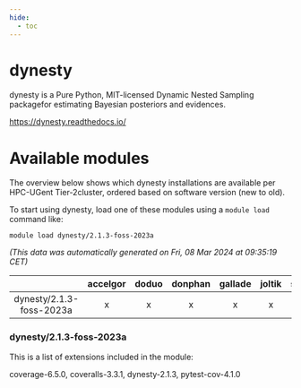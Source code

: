 ```yaml
---
hide:
  - toc
---
```


dynesty
=======


dynesty is a Pure Python, MIT-licensed Dynamic Nested Sampling packagefor estimating Bayesian posteriors and evidences.

https://dynesty.readthedocs.io/
# Available modules


The overview below shows which dynesty installations are available per HPC-UGent Tier-2cluster, ordered based on software version (new to old).

To start using dynesty, load one of these modules using a `module load` command like:

```shell
module load dynesty/2.1.3-foss-2023a
```

*(This data was automatically generated on Fri, 08 Mar 2024 at 09:35:19 CET)*  

| |accelgor|doduo|donphan|gallade|joltik|skitty|
| :---: | :---: | :---: | :---: | :---: | :---: | :---: |
|dynesty/2.1.3-foss-2023a|x|x|x|x|x|x|


### dynesty/2.1.3-foss-2023a

This is a list of extensions included in the module:

coverage-6.5.0, coveralls-3.3.1, dynesty-2.1.3, pytest-cov-4.1.0